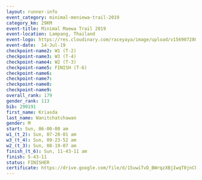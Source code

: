 ```yaml
---
layout: runner-info 
event_category: minimal-meniewa-trail-2019 
category_km: 29KM 
event-title: Minimal Maewa Trail 2019 
event-location: Lampang, Thailand 
event-logo: https://res.cloudinary.com/raceyaya/image/upload/v1569072805/logo/minimal-trail_ktnvsp.jpg 
event-date:  14-Jul-19 
checkpoint-name2: W1 (T-2) 
checkpoint-name3: W3 (T-4) 
checkpoint-name4: W2 (T-3) 
checkpoint-name5: FINISH (T-6) 
checkpoint-name6: 
checkpoint-name7: 
checkpoint-name8: 
checkpoint-name9: 
overall_rank: 179
gender_rank: 113
bib: 290191
first_name: Kriasda
last_name: Wanitchatchawan
gender: M
start: Sun, 06-00-00 am
w1_(t_2): Sun, 07-28-01 am
w3_(t_4): Sun, 09-23-52 am
w2_(t_3): Sun, 08-19-07 am
finish_(t_6): Sun, 11-43-11 am
finish: 5-43-11
status: FINISHER
certificate: https://drive.google.com/file/d/15uwiTvD_BWrqzXBjIwqT0jnCkXU1uWyw/view?usp=sharing
---
```

